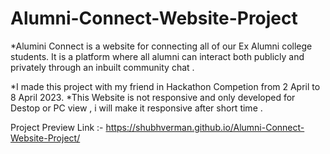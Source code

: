 # Alumni-Connect-Website-Project
*Alumini Connect is a website for connecting all of our Ex Alumni college students. It is a platform where all alumni can interact both publicly and privately through an inbuilt community chat . 

*I made this project with my friend in Hackathon Competion from 2 April to 8 April 2023.
*This Website is not responsive and only developed for Destop or PC view , i will make it responsive after short time . 

Project Preview Link :- https://shubhverman.github.io/Alumni-Connect-Website-Project/
